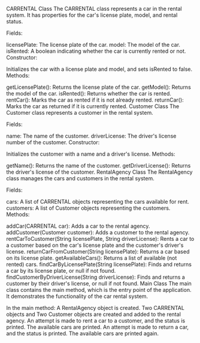 CARRENTAL Class
The CARRENTAL class represents a car in the rental system. It has properties for the car's license plate, model, and rental status.

Fields:

licensePlate: The license plate of the car.
model: The model of the car.
isRented: A boolean indicating whether the car is currently rented or not.
Constructor:

Initializes the car with a license plate and model, and sets isRented to false.
Methods:

getLicensePlate(): Returns the license plate of the car.
getModel(): Returns the model of the car.
isRented(): Returns whether the car is rented.
rentCar(): Marks the car as rented if it is not already rented. 
returnCar(): Marks the car as returned if it is currently rented.
Customer Class
The Customer class represents a customer in the rental system.

Fields:

name: The name of the customer.
driverLicense: The driver's license number of the customer.
Constructor:

Initializes the customer with a name and a driver's license.
Methods:

getName(): Returns the name of the customer.
getDriverLicense(): Returns the driver's license of the customer.
RentalAgency Class
The RentalAgency class manages the cars and customers in the rental system.

Fields:

cars: A list of CARRENTAL objects representing the cars available for rent.
customers: A list of Customer objects representing the customers.
Methods:

addCar(CARRENTAL car): Adds a car to the rental agency.
addCustomer(Customer customer): Adds a customer to the rental agency.
rentCarToCustomer(String licensePlate, String driverLicense): Rents a car to a customer based on the car's license plate and the customer's driver's license. 
returnCarFromCustomer(String licensePlate): Returns a car based on its license plate. 
getAvailableCars(): Returns a list of available (not rented) cars.
findCarByLicensePlate(String licensePlate): Finds and returns a car by its license plate, or null if not found.
findCustomerByDriverLicense(String driverLicense): Finds and returns a customer by their driver's license, or null if not found.
Main Class
The main class contains the main method, which is the entry point of the application. It demonstrates the functionality of the car rental system.

In the main method:
A RentalAgency object is created.
Two CARRENTAL objects and Two Customer objects are created and added to the rental agency.
An attempt is made to rent a car to a customer, and the status is printed.
The available cars are printed.
An attempt is made to return a car, and the status is printed.
The available cars are printed again.
